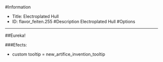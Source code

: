#Information
 - Title: Electroplated Hull
 - ID: flavor_feiten.255
#Description
Electroplated Hull
#Options

___
##Eureka!

###Efects:<ul><li>custom tooltip = new_artifice_invention_tooltip</li></ul>
